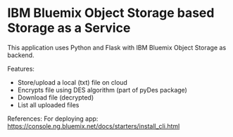 # IBM Bluemix Object Storage based Storage as a Service
This application uses Python and Flask with IBM Bluemix Object Storage as backend.

Features:
- Store/upload a local (txt) file on cloud
- Encrypts file using DES algorithm (part of pyDes package)
- Download file (decrypted)
- List all uploaded files

References:
For deploying app:
https://console.ng.bluemix.net/docs/starters/install_cli.html

